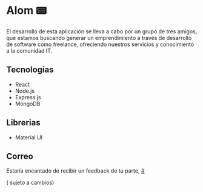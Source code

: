 
<h1> Alom 📟</h1>
<p>El desarrollo de esta aplicación se lleva a cabo por un grupo de tres amigos, que estamos buscando generar un emprendimiento a través de desarrollo de software como freelance, ofreciendo nuestros servicios y conocimiento a la comunidad IT.</h2>

<h2>Tecnologías</h2>
<ul>
    <li>React</li>
    <li>Node.js</li>    
    <li>Express.js</li>
    <li>MongoDB</li>
</ul>

<h2>Librerias</h2>
<ul>
    <li>Material UI</li>
    
</ul>


 <h2>Correo</h2>
 <p>Estaría encantado de recibir un feedback de tu parte,  <a href="mailto:juan.londono29@udea.edu.co">#</a></p> ( sujeto a cambios)

